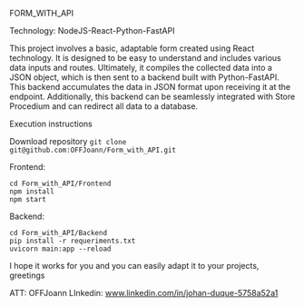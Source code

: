 FORM_WITH_API

Technology: NodeJS-React-Python-FastAPI

This project involves a basic, adaptable form created using React technology. It is designed to be easy to understand and includes various data inputs and routes. Ultimately, it compiles the collected data into a JSON object, which is then sent to a backend built with Python-FastAPI. This backend accumulates the data in JSON format upon receiving it at the endpoint. Additionally, this backend can be seamlessly integrated with Store Procedium and can redirect all data to a database.

Execution instructions

Download repository
  ```git clone git@github.com:OFFJoann/Form_with_API.git```

Frontend: 
  ```
  cd Form_with_API/Frontend
  npm install
  npm start
  ```

Backend:
  ```
  cd Form_with_API/Backend
  pip install -r requeriments.txt
  uvicorn main:app --reload
  ```

I hope it works for you and you can easily adapt it to your projects, greetings


ATT:
OFFJoann
LInkedin: www.linkedin.com/in/johan-duque-5758a52a1
